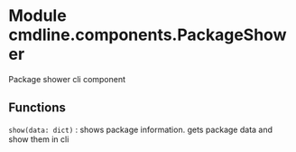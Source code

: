 Module cmdline.components.PackageShower
=======================================
Package shower cli component

Functions
---------

    
`show(data: dict)`
:   shows package information.
    gets package data and show them in cli